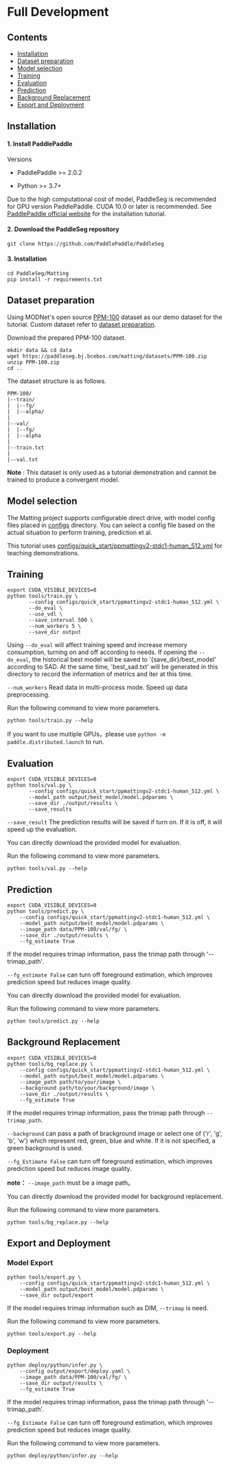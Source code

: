 # Full Development

## Contents
* [Installation](#Installation)
* [Dataset preparation](#Dataset-preparation)
* [Model selection](#Model-selection)
* [Training](#Training)
* [Evaluation](#Evaluation)
* [Prediction](#Prediction)
* [Background Replacement](#Background-Replacement)
* [Export and Deployment](#Export-and-Deployment)

## Installation

#### 1. Install PaddlePaddle

Versions

* PaddlePaddle >= 2.0.2

* Python >= 3.7+

Due to the high computational cost of model, PaddleSeg is recommended for GPU version PaddlePaddle.
CUDA 10.0 or later is recommended. See [PaddlePaddle official website](https://www.paddlepaddle.org.cn/install/quick?docurl=/documentation/docs/zh/install/pip/linux-pip.html) for the installation tutorial.

#### 2. Download the PaddleSeg repository

```shell
git clone https://github.com/PaddlePaddle/PaddleSeg
```

#### 3. Installation

```shell
cd PaddleSeg/Matting
pip install -r requirements.txt
```


## Dataset preparation

Using MODNet's open source [PPM-100](https://github.com/ZHKKKe/PPM) dataset as our demo dataset for the tutorial.
Custom dataset refer to [dataset preparation](data_prepare_en.md).

Download the prepared PPM-100 dataset.
```shell
mkdir data && cd data
wget https://paddleseg.bj.bcebos.com/matting/datasets/PPM-100.zip
unzip PPM-100.zip
cd ..
```

The dataset structure is as follows.

```
PPM-100/
|--train/
|  |--fg/
|  |--alpha/
|
|--val/
|  |--fg/
|  |--alpha
|
|--train.txt
|
|--val.txt
```

**Note** : This dataset is only used as a tutorial demonstration and cannot be trained to produce a convergent model.

## Model selection

The Matting project supports configurable direct drive, with model config files placed in [configs](../configs/) directory.
You can select a config file based on the actual situation to perform training, prediction et al.

This tutorial uses [configs/quick_start/ppmattingv2-stdc1-human_512.yml](../configs/quick_start/ppmattingv2-stdc1-human_512.yml) for teaching demonstrations.

## Training

```shell
export CUDA_VISIBLE_DEVICES=0
python tools/train.py \
       --config configs/quick_start/ppmattingv2-stdc1-human_512.yml \
       --do_eval \
       --use_vdl \
       --save_interval 500 \
       --num_workers 5 \
       --save_dir output
```

Using `--do_eval` will affect training speed and increase memory consumption, turning on and off according to needs.
If opening the `--do_eval`, the historical best model will be saved to '{save_dir}/best_model' according to SAD. At the same time, 'best_sad.txt' will be generated in this directory to record the information of metrics and iter at this time.

`--num_workers` Read data in multi-process mode. Speed up data preprocessing.

Run the following command to view more parameters.
```shell
python tools/train.py --help
```
If you want to use multiple GPUs，please use `python -m paddle.distributed.launch` to run.

## Evaluation
```shell
export CUDA_VISIBLE_DEVICES=0
python tools/val.py \
       --config configs/quick_start/ppmattingv2-stdc1-human_512.yml \
       --model_path output/best_model/model.pdparams \
       --save_dir ./output/results \
       --save_results
```
`--save_result` The prediction results will be saved if turn on. If it is off, it will speed up the evaluation.

You can directly download the provided model for evaluation.

Run the following command to view more parameters.
```shell
python tools/val.py --help
```

## Prediction
```shell
export CUDA_VISIBLE_DEVICES=0
python tools/predict.py \
    --config configs/quick_start/ppmattingv2-stdc1-human_512.yml \
    --model_path output/best_model/model.pdparams \
    --image_path data/PPM-100/val/fg/ \
    --save_dir ./output/results \
    --fg_estimate True
```
If the model requires trimap information, pass the trimap path through '--trimap_path'.

`--fg_estimate False` can turn off foreground estimation, which improves prediction speed but reduces image quality.

You can directly download the provided model for evaluation.

Run the following command to view more parameters.
```shell
python tools/predict.py --help
```


## Background Replacement
```shell
export CUDA_VISIBLE_DEVICES=0
python tools/bg_replace.py \
    --config configs/quick_start/ppmattingv2-stdc1-human_512.yml \
    --model_path output/best_model/model.pdparams \
    --image_path path/to/your/image \
    --background path/to/your/background/image \
    --save_dir ./output/results \
    --fg_estimate True
```
If the model requires trimap information, pass the trimap path through `--trimap_path`.

`--background` can pass a path of brackground image or select one of ('r', 'g', 'b', 'w') which represent red, green, blue and white. If it is not specified, a green background is used.

`--fg_Estimate False` can turn off foreground estimation, which improves prediction speed but reduces image quality.

**note：** `--image_path` must be a image path。

You can directly download the provided model for background replacement.

Run the following command to view more parameters.
```shell
python tools/bg_replace.py --help
```

## Export and Deployment
### Model Export
```shell
python tools/export.py \
    --config configs/quick_start/ppmattingv2-stdc1-human_512.yml \
    --model_path output/best_model/model.pdparams \
    --save_dir output/export
```
If the model requires trimap information such as DIM, `--trimap` is need.

Run the following command to view more parameters.
```shell
python tools/export.py --help
```

### Deployment
```shell
python deploy/python/infer.py \
    --config output/export/deploy.yaml \
    --image_path data/PPM-100/val/fg/ \
    --save_dir output/results \
    --fg_estimate True
```
If the model requires trimap information, pass the trimap path through '--trimap_path'.

`--fg_Estimate False` can turn off foreground estimation, which improves prediction speed but reduces image quality.

Run the following command to view more parameters.
```shell
python deploy/python/infer.py --help
```
